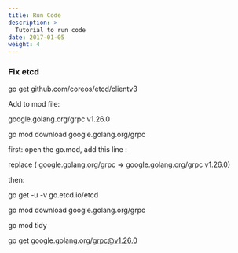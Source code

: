 ```yaml
---
title: Run Code
description: >
  Tutorial to run code
date: 2017-01-05
weight: 4
---
```


### Fix etcd

go get github.com/coreos/etcd/clientv3

Add to mod file:

google.golang.org/grpc v1.26.0

go mod download google.golang.org/grpc


first: open the go.mod, add this line :

replace ( google.golang.org/grpc => google.golang.org/grpc v1.26.0)

then:

go get -u -v go.etcd.io/etcd

go mod download google.golang.org/grpc                                                                                                                                                                   

go mod tidy

go get google.golang.org/grpc@v1.26.0